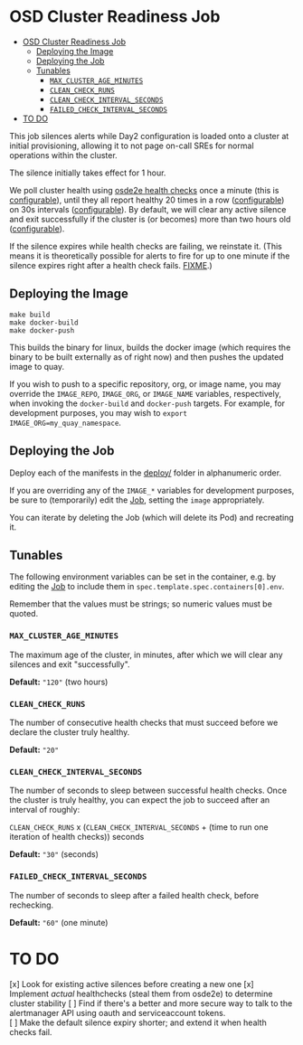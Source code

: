 # OSD Cluster Readiness Job

- [OSD Cluster Readiness Job](#osd-cluster-readiness-job)
  - [Deploying the Image](#deploying-the-image)
  - [Deploying the Job](#deploying-the-job)
  - [Tunables](#tunables)
    - [`MAX_CLUSTER_AGE_MINUTES`](#max_cluster_age_minutes)
    - [`CLEAN_CHECK_RUNS`](#clean_check_runs)
    - [`CLEAN_CHECK_INTERVAL_SECONDS`](#clean_check_interval_seconds)
    - [`FAILED_CHECK_INTERVAL_SECONDS`](#failed_check_interval_seconds)
- [TO DO](#to-do)

This job silences alerts while Day2 configuration is loaded onto a cluster at initial provisioning, allowing it to not page on-call SREs for normal operations within the cluster.

The silence initially takes effect for 1 hour.

We poll cluster health using [osde2e health checks](https://github.com/openshift/osde2e/blob/041355675304a7aa371b7fbeea313001036feb75/pkg/common/cluster/clusterutil.go#L211)
once a minute (this is [configurable](#failed_check_interval_seconds)),
until they all report healthy 20 times in a row ([configurable](#clean_check_runs))
on 30s intervals ([configurable](#clean_check_interval_seconds)).
By default, we will clear any active silence and exit successfully if the cluster is (or becomes) more than two hours old ([configurable](#max_cluster_age_minutes)).

If the silence expires while health checks are failing, we reinstate it.
(This means it is theoretically possible for alerts to fire for up to one minute if the silence expires right after a health check fails. [FIXME](#to-do).)

## Deploying the Image

```
make build
make docker-build
make docker-push
```

This builds the binary for linux, builds the docker image (which requires the binary to be built externally as of right now) and then pushes the updated image to quay.

If you wish to push to a specific repository, org, or image name, you may override the `IMAGE_REPO`, `IMAGE_ORG`, or `IMAGE_NAME` variables, respectively, when invoking the `docker-build` and `docker-push` targets.
For example, for development purposes, you may wish to `export IMAGE_ORG=my_quay_namespace`.

## Deploying the Job

Deploy each of the manifests in the [deploy/](deploy) folder in alphanumeric order.

If you are overriding any of the `IMAGE_*` variables for development purposes, be sure to (temporarily) edit the [Job](deploy/60-osd-ready.Job.yaml), setting the `image` appropriately.

You can iterate by deleting the Job (which will delete its Pod) and recreating it.

## Tunables
The following environment variables can be set in the container, e.g. by editing the [Job](deploy/60-osd-ready.Job.yaml) to include them in `spec.template.spec.containers[0].env`.

Remember that the values must be strings; so numeric values must be quoted.

### `MAX_CLUSTER_AGE_MINUTES`
The maximum age of the cluster, in minutes, after which we will clear any silences and exit "successfully".

**Default:** `"120"` (two hours)

### `CLEAN_CHECK_RUNS`
The number of consecutive health checks that must succeed before we declare the cluster truly healthy.

**Default:** `"20"`

### `CLEAN_CHECK_INTERVAL_SECONDS`
The number of seconds to sleep between successful health checks.
Once the cluster is truly healthy, you can expect the job to succeed after an interval of roughly:

`CLEAN_CHECK_RUNS` x (`CLEAN_CHECK_INTERVAL_SECONDS` + (time to run one iteration of health checks)) seconds

**Default:** `"30"` (seconds)

### `FAILED_CHECK_INTERVAL_SECONDS`
The number of seconds to sleep after a failed health check, before rechecking.

**Default:** `"60"` (one minute)

# TO DO

[x] Look for existing active silences before creating a new one
[x] Implement _actual_ healthchecks (steal them from osde2e) to determine cluster stability
[ ] Find if there's a better and more secure way to talk to the alertmanager API using oauth and serviceaccount tokens.  
[ ] Make the default silence expiry shorter; and extend it when health checks fail.